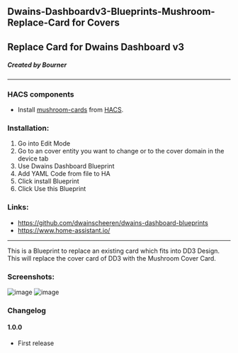 ## Dwains-Dashboardv3-Blueprints-Mushroom-Replace-Card for Covers
## Replace Card for Dwains Dashboard v3
##### Created by Bourner
---


### HACS components

- Install [mushroom-cards](https://github.com/piitaya/lovelace-mushroom) from [HACS](https://hacs.xyz).

### Installation: 
  
1.  Go into Edit Mode
2.  Go to an cover entity you want to change or to the cover domain in the device tab
3.  Use Dwains Dashboard Blueprint
4.  Add YAML Code from file to HA
5.  Click install Blueprint
6.  Click Use this Blueprint


### Links:
* https://github.com/dwainscheeren/dwains-dashboard-blueprints
* https://www.home-assistant.io/

---

This is a Blueprint to replace an existing card which fits into DD3 Design.
This will replace the cover card of DD3 with the Mushroom Cover Card.


### Screenshots:
![image](https://user-images.githubusercontent.com/64064679/165513904-26451263-1939-4fd5-93c2-c6547872793c.png)
![image](https://user-images.githubusercontent.com/64064679/165513956-ea673033-eb28-4fcc-847f-a245e6c9416b.png)


### Changelog
#### 1.0.0
- First release
